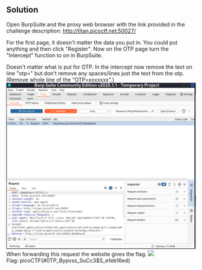 <h2>Solution</h2>

Open BurpSuite and the proxy web browser with the link provided in the challenge description: http://titan.picoctf.net:50027/

For the first page, it doesn't matter the data you put in. You could put anything and then click "Register". Now on the OTP page turn the "Intercept" function to on in BurpSuite.

Doesn't matter what is put for OTP. In the intercept now remove the text on line "otp=" but don't remove any spaces/lines just the text from the otp. (Remove whole line of the "OTP=xxxxxxx".)
<img src="images/afterOTP.png" /><br>
When forwarding this request the website gives the flag.
<img src="images/AfterForward7Get_the_flag.png" /><br>
Flag: picoCTF{#0TP_Bypvss_SuCc3$S_e1eb16ed}
